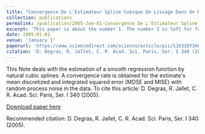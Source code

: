 ```yaml
---
title: "Convergence De L'Estimateur Spline Cubique De Lissage Dans Un Modèle De Régression Longitudinale Avec Erreur De Type Processus"
collection: publications
permalink: /publication/2005-Jan-01-Convergence De L'Estimateur Spline Cubique De Lissage Dans Un Modèle De Régression Longitudinale Avec Erreur De Type Processus
excerpt: 'This paper is about the number 1. The number 2 is left for future work.'
date: 2005-01-01
venue: 'January 1'
paperurl: 'https://www.sciencedirect.com/science/article/pii/S1631073X05001494'
citation: 'D. Degras, R. Jallet, C. R. Acad. Sci. Paris, Ser. I 340 (2005).'
---
```

This Note deals with the estimation of a smooth regression function by natural cubic splines. A convergence rate is obtained for the estimate's mean discretized and integrated squared error (MDSE and MISE) with random process noise in the data. To cite this article: D. Degras, R. Jallet, C. R. Acad. Sci. Paris, Ser. I 340 (2005).

[Download paper here](https://www.sciencedirect.com/science/article/pii/S1631073X05001494)

Recommended citation: D. Degras, R. Jallet, C. R. Acad. Sci. Paris, Ser. I 340 (2005).
